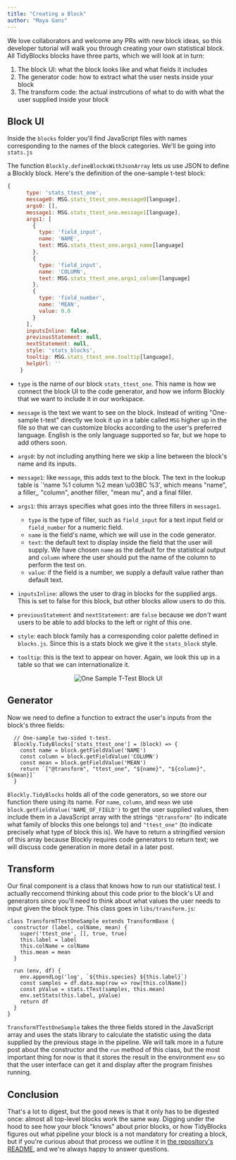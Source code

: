 ```yaml
---
title: "Creating a Block"
author: "Maya Gans"
---
```


We love collaborators and welcome any PRs with new block ideas,
so this developer tutorial will walk you through creating your own statistical block.
All TidyBlocks blocks have three parts, which we will look at in turn:

1. The block UI: what the block looks like and what fields it includes
2. The generator code: how to extract what the user nests inside your block
3. The transform code: the actual instrcutions of what to do with what the user supplied inside your block

## Block UI

Inside the `blocks` folder you'll find JavaScript files with names corresponding to the names of the block categories.
We'll be going into `stats.js`

The function `Blockly.defineBlocksWithJsonArray` lets us use JSON to define a Blockly block.
Here's the definition of the one-sample t-test block:

```js
{
      type: 'stats_ttest_one',
      message0: MSG.stats_ttest_one.message0[language],
      args0: [],
      message1: MSG.stats_ttest_one.message1[language],
      args1: [
        {
          type: 'field_input',
          name: 'NAME',
          text: MSG.stats_ttest_one.args1_name[language]
        },
        {
          type: 'field_input',
          name: 'COLUMN',
          text: MSG.stats_ttest_one.args1_column[language]
        },
        {
          type: 'field_number',
          name: 'MEAN',
          value: 0.0
        }
      ],
      inputsInline: false,
      previousStatement: null,
      nextStatement: null,
      style: 'stats_blocks',
      tooltip: MSG.stats_ttest_one.tooltip[language],
      helpUrl: ''
    }
```

-   `type` is the name of our block `stats_ttest_one`.
    This name is how we connect the block UI to the code generator,
    and how we inform Blockly that we want to include it in our workspace.

-   `message` is the text we want to see on the block.
    Instead of writing "One-sample t-test" directly we look it up in a table called `MSG` higher up in the file
    so that we can customize blocks according to the user's preferred language.
    English is the only language supported so far, but we hope to add others soon.

-   `args0`: by not including anything here we skip a line between the block's name and its inputs.

-   `message1`: like `message`, this adds text to the block.
    The text in the lookup table is `'name %1 column %2 mean \u03BC %3',
    which means "name", a filler,, "column", another filler, "mean mu", and a final filler.

-   `args1`: this arrays specifies what goes into the three fillers in `message1`.
    -   `type` is the type of filler, such as `field_input` for a text input field or `field_number` for a numeric field.
    -   `name` is the field's name, which we will use in the code generator.
    -   `text`: the default text to display inside the field that the user will supply.
        We have chosen `name` as the default for the statistical output
        and `column` where the user should put the name of the column to perform the test on.
    -   `value`: if the field is a number, we supply a default value rather than default text.

-   `inputsInline`: allows the user to drag in blocks for the supplied args.
    This is set to false for this block, but other blocks allow users to do this.

-   `previousStatement` and `nextStatement`: are `false` because
    we *don't* want users to be able to add blocks to the left or right of this one.

-   `style`: each block family has a corresponding color palette defined in `blocks.js`.
    Since this is a stats block we give it the `stats_block` style.

-   `tooltip`: this is the text to appear on hover.
    Again, we look this up in a table so that we can internationalize it.

<div align="center">
  <img src="{{'/en/img/stats_ttest_one.svg' | relative_url}}" alt="One Sample T-Test Block UI"/>
</div>

## Generator 

Now we need to define a function to extract the user's inputs from the block's three fields:

```
  // One-sample two-sided t-test.
  Blockly.TidyBlocks['stats_ttest_one'] = (block) => {
    const name = block.getFieldValue('NAME')
    const column = block.getFieldValue('COLUMN')
    const mean = block.getFieldValue('MEAN')
    return `["@transform", "ttest_one", "${name}", "${column}", ${mean}]`
  }
```

`Blockly.TidyBlocks` holds all of the code generators, so we store our function there using its name.
For `name`, `column`, and `mean` we use `block.getFieldValue('NAME_OF_FIELD')` to get the user supplied values,
then include them in a JavaScript array with the strings `"@transform"`
(to indicate what family of blocks this one belongs to)
and `"ttest_one"` (to indicate precisely what type of block this is).
We have to return a stringified version of this array because Blockly requires code generators to return text;
we will discuss code generation in more detail in a later post.

## Transform

Our final component is a class that knows how to run our statistical test.
I actually reccomend thinking about this code prior to the  block's UI and generators
since you'll need to think about what values the user needs to input given the block type.
This class goes in `libs/transform.js`:

```
class TransformTTestOneSample extends TransformBase {
  constructor (label, colName, mean) {
    super('ttest_one', [], true, true)
    this.label = label
    this.colName = colName
    this.mean = mean
  }

  run (env, df) {
    env.appendLog('log', `${this.species} ${this.label}`)
    const samples = df.data.map(row => row[this.colName])
    const pValue = stats.tTest(samples, this.mean)
    env.setStats(this.label, pValue)
    return df
  }
}
```

`TransformTTestOneSample` takes the three fields stored in the JavaScript array
and uses the stats library to calculate the statistic using the data supplied by the previous stage in the pipeline.
We will talk more in a future post about the constructor and the `run` method of this class,
but the most important thing for now is that it stores the result in the environment `env`
so that the user interface can get it and display after the program finishes running.

## Conclusion

That's a lot to digest, but the good news is that it only has to be digested once:
almost all top-level blocks work the same way.
Digging under the hood to see how your block "knows" about prior blocks,
or how TidyBlocks figures out what pipeline your block is a not mandatory for creating a block, 
but if you're curious about that process we outline it in [the repository's README](https://github.com/tidyblocks/tidyblocks),
and we're always happy to answer questions.
